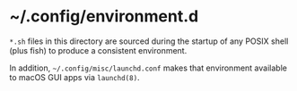 # ~/.config/environment.d

`*.sh` files in this directory are sourced during the startup of any POSIX shell
(plus fish) to produce a consistent environment.

In addition, `~/.config/misc/launchd.conf` makes that environment available to
macOS GUI apps via `launchd(8)`.
